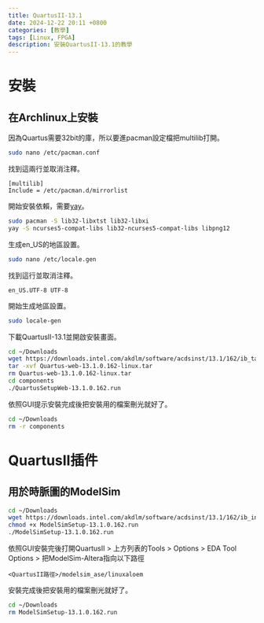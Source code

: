 ```yaml
---
title: QuartusII-13.1
date: 2024-12-22 20:11 +0800
categories: [教學]
tags: [Linux, FPGA]
description: 安裝QuartusII-13.1的教學
---
```


# 安裝
## 在Archlinux上安裝
因為Quartus需要32bit的庫，所以要進pacman設定檔把multilib打開。 <br>
```bash
sudo nano /etc/pacman.conf
```

找到這兩行並取消注釋。 <br>
```text
[multilib]
Include = /etc/pacman.d/mirrorlist
```

開始安裝依賴，需要[yay](/posts/Yay)。 <br>
```bash
sudo pacman -S lib32-libxtst lib32-libxi
yay -S ncurses5-compat-libs lib32-ncurses5-compat-libs libpng12
```

生成en_US的地區設置。 <br>
```bash
sudo nano /etc/locale.gen
```

找到這行並取消注釋。 <br>
```text
en_US.UTF-8 UTF-8
```

開始生成地區設置。 <br>
```bash
sudo locale-gen
```

下載QuartusII-13.1並開啟安裝畫面。 <br>
```bash
cd ~/Downloads
wget https://downloads.intel.com/akdlm/software/acdsinst/13.1/162/ib_tar/Quartus-web-13.1.0.162-linux.tar
tar -xvf Quartus-web-13.1.0.162-linux.tar
rm Quartus-web-13.1.0.162-linux.tar
cd components
./QuartusSetupWeb-13.1.0.162.run
```

依照GUI提示安裝完成後把安裝用的檔案刪光就好了。 <br>
```bash
cd ~/Downloads
rm -r components
```

# QuartusII插件
## 用於時脈圖的ModelSim
```bash
cd ~/Downloads
wget https://downloads.intel.com/akdlm/software/acdsinst/13.1/162/ib_installers/ModelSimSetup-13.1.0.162.run
chmod +x ModelSimSetup-13.1.0.162.run
./ModelSimSetup-13.1.0.162.run
```

依照GUI安裝完後打開QuartusII > 上方列表的Tools > Options > EDA Tool Options > 把ModelSim-Altera指向以下路徑
```text
<QuartusII路徑>/modelsim_ase/linuxaloem
```

安裝完成後把安裝用的檔案刪光就好了。 <br>
```bash
cd ~/Downloads
rm ModelSimSetup-13.1.0.162.run
```
